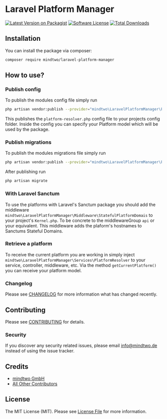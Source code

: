 # Laravel Platform Manager

[![Latest Version on Packagist][ico-version]][link-packagist]
[![Software License][ico-license]](LICENSE.md)
[![Total Downloads][ico-downloads]][link-downloads]

## Installation

You can install the package via composer:

```bash
composer require mindtwo/laravel-platform-manager
```

## How to use?

### Publish config

To publish the modules config file simply run

```bash
php artisan vendor:publish --provider="mindtwo\LaravelPlatformManager\Providers\LaravelPlatformManagerProvider" --tag=config
```
This publishes the `platform-resolver.php` config file to your projects config folder.
Inside the config you can specify your Platform model which will be used by the package.

### Publish migrations

To publish the modules migrations file simply run

```bash
php artisan vendor:publish --provider="mindtwo\LaravelPlatformManager\Providers\LaravelPlatformManagerProvider" --tag=migrations```
```

After publishing run

```bash
php artisan migrate
```

### With Laravel Sanctum

To use the platforms with Laravel's Sanctum package you should add the middleware
`mindtwo\LaravelPlatformManager\Middleware\StatefulPlatformDomais` to your project's
`Kernel.php`. To be concrete to the middlewareGroup `api` or your equivalent.
This middleware adds the plaform's hostnames to Sanctums Stateful Domains.

### Retrieve a platform

To receive the current platform you are working in simply inject `mindtwo\LaravelPlatformManager\Services\PlatformResolver`
to your service, controller, middleware, etc. Via the method `getCurrentPlatform()` you can receive your platform model.

### Changelog

Please see [CHANGELOG](CHANGELOG.md) for more information what has changed recently.

## Contributing

Please see [CONTRIBUTING](CONTRIBUTING.md) for details.

### Security

If you discover any security related issues, please email info@mindtwo.de instead of using the issue tracker.

## Credits

- [mindtwo GmbH][link-author]
- [All Other Contributors][link-contributors]

## License

The MIT License (MIT). Please see [License File](LICENSE.md) for more information.

[ico-version]: https://img.shields.io/packagist/v/mindtwo/laravel-platform-manager.svg?style=flat-square
[ico-license]: https://img.shields.io/badge/license-MIT-brightgreen.svg?style=flat-square
[ico-downloads]: https://img.shields.io/packagist/dt/mindtwo/laravel-platform-manager.svg?style=flat-square
[link-packagist]: https://packagist.org/packages/mindtwo/laravel-platform-manager
[link-downloads]: https://packagist.org/packages/mindtwo/laravel-platform-manager
[link-author]: https://github.com/mindtwo
[link-contributors]: ../../contributors

